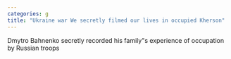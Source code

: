 ```yaml
---
categories: g
title: "Ukraine war We secretly filmed our lives in occupied Kherson"
---
```

Dmytro Bahnenko secretly recorded his family"s experience of occupation by Russian troops